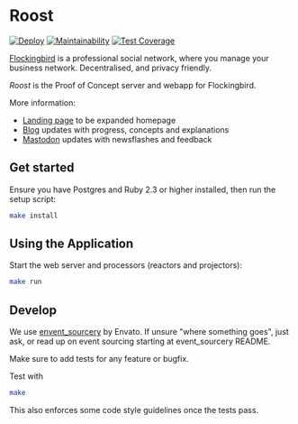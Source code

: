 # Roost

[![Deploy](https://www.herokucdn.com/deploy/button.svg)](https://heroku.com/deploy)
[![Maintainability](https://api.codeclimate.com/v1/badges/d27492e9817263c1e9b3/maintainability)](https://codeclimate.com/github/Flockingbird/roost/maintainability)
[![Test Coverage](https://api.codeclimate.com/v1/badges/d27492e9817263c1e9b3/test_coverage)](https://codeclimate.com/github/Flockingbird/roost/test_coverage)


[Flockingbird](https://flockingbird.social) is a professional social network,
where you manage your business network. Decentralised, and privacy friendly.

*Roost* is the Proof of Concept server and webapp for Flockingbird.

More information:

* [Landing page](https://flockingbird.social) to be expanded homepage
* [Blog](https://fediverse.blog/~/Flockingbird/) updates with progress, concepts and explanations
* [Mastodon](https://fosstodon.org/@flockingbird) updates with newsflashes and feedback

## Get started

Ensure you have Postgres and Ruby 2.3 or higher installed, then run the setup script:

```sh
make install
```

## Using the Application

Start the web server and processors (reactors and projectors):

```sh
make run
```

## Develop

We use [envent_sourcery](https://github.com/envato/event_sourcery) by
Envato. If unsure "where something goes", just ask, or read up on event
sourcing starting at event_sourcery README.

Make sure to add tests for any feature or bugfix.

Test with
```sh
make
```

This also enforces some code style guidelines once the tests pass.
